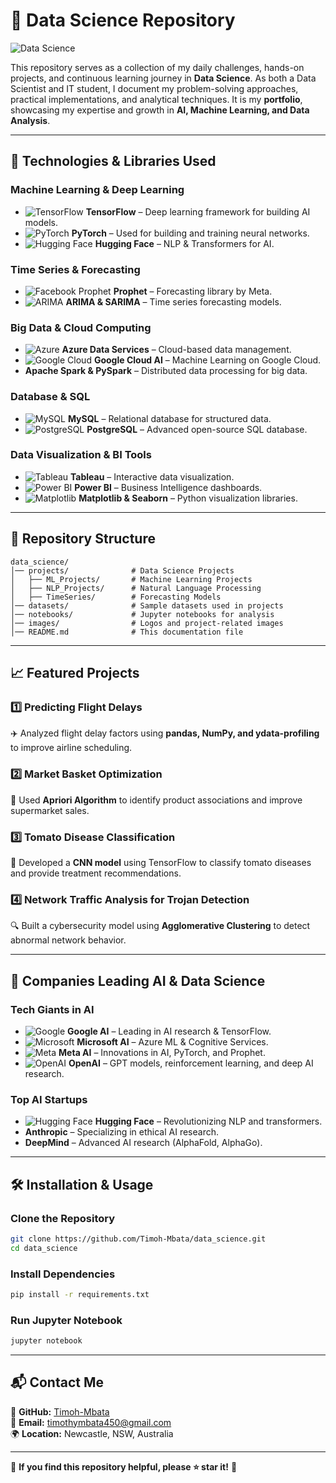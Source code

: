 # 🚀 Data Science Repository  

![Data Science](https://upload.wikimedia.org/wikipedia/commons/e/ed/Data_science.jpg)  

This repository serves as a collection of my daily challenges, hands-on projects, and continuous learning journey in **Data Science**. As both a Data Scientist and IT student, I document my problem-solving approaches, practical implementations, and analytical techniques. It is my **portfolio**, showcasing my expertise and growth in **AI, Machine Learning, and Data Analysis**.  

---

## **📌 Technologies & Libraries Used**  

### **Machine Learning & Deep Learning**  
- ![TensorFlow](https://upload.wikimedia.org/wikipedia/commons/2/2d/Tensorflow_logo.svg) **TensorFlow** – Deep learning framework for building AI models.  
- ![PyTorch](https://upload.wikimedia.org/wikipedia/commons/9/96/Pytorch_logo.png) **PyTorch** – Used for building and training neural networks.  
- ![Hugging Face](https://huggingface.co/front/assets/huggingface_logo-noborder.svg) **Hugging Face** – NLP & Transformers for AI.  

### **Time Series & Forecasting**  
- ![Facebook Prophet](https://upload.wikimedia.org/wikipedia/commons/6/69/Facebook_Prophet.png) **Prophet** – Forecasting library by Meta.  
- ![ARIMA](https://upload.wikimedia.org/wikipedia/commons/thumb/7/79/ARIMA_Model.svg/512px-ARIMA_Model.svg.png) **ARIMA & SARIMA** – Time series forecasting models.  

### **Big Data & Cloud Computing**  
- ![Azure](https://upload.wikimedia.org/wikipedia/commons/a/a8/Microsoft_Azure_Logo.svg) **Azure Data Services** – Cloud-based data management.  
- ![Google Cloud](https://upload.wikimedia.org/wikipedia/commons/c/cf/Google_Cloud_Logo.svg) **Google Cloud AI** – Machine Learning on Google Cloud.  
- **Apache Spark & PySpark** – Distributed data processing for big data.  

### **Database & SQL**  
- ![MySQL](https://upload.wikimedia.org/wikipedia/commons/6/62/MySQL.svg) **MySQL** – Relational database for structured data.  
- ![PostgreSQL](https://upload.wikimedia.org/wikipedia/commons/2/29/Postgresql_elephant.svg) **PostgreSQL** – Advanced open-source SQL database.  

### **Data Visualization & BI Tools**  
- ![Tableau](https://upload.wikimedia.org/wikipedia/commons/4/4b/Tableau_Logo.png) **Tableau** – Interactive data visualization.  
- ![Power BI](https://upload.wikimedia.org/wikipedia/commons/c/cf/New_Power_BI_Logo.svg) **Power BI** – Business Intelligence dashboards.  
- ![Matplotlib](https://upload.wikimedia.org/wikipedia/commons/8/84/Matplotlib_icon.svg) **Matplotlib & Seaborn** – Python visualization libraries.  

---

## **📂 Repository Structure**  

```
data_science/
│── projects/              # Data Science Projects  
│   ├── ML_Projects/       # Machine Learning Projects  
│   ├── NLP_Projects/      # Natural Language Processing  
│   ├── TimeSeries/        # Forecasting Models  
│── datasets/              # Sample datasets used in projects  
│── notebooks/             # Jupyter notebooks for analysis  
│── images/                # Logos and project-related images  
│── README.md              # This documentation file  
```

---

## **📈 Featured Projects**  

### **1️⃣ Predicting Flight Delays**  
✈️ Analyzed flight delay factors using **pandas, NumPy, and ydata-profiling** to improve airline scheduling.  

### **2️⃣ Market Basket Optimization**  
🛒 Used **Apriori Algorithm** to identify product associations and improve supermarket sales.  

### **3️⃣ Tomato Disease Classification**  
🍅 Developed a **CNN model** using TensorFlow to classify tomato diseases and provide treatment recommendations.  

### **4️⃣ Network Traffic Analysis for Trojan Detection**  
🔍 Built a cybersecurity model using **Agglomerative Clustering** to detect abnormal network behavior.  

---

## **📢 Companies Leading AI & Data Science**  

### **Tech Giants in AI**  
- ![Google](https://upload.wikimedia.org/wikipedia/commons/2/2f/Google_2015_logo.svg) **Google AI** – Leading in AI research & TensorFlow.  
- ![Microsoft](https://upload.wikimedia.org/wikipedia/commons/4/44/Microsoft_logo.svg) **Microsoft AI** – Azure ML & Cognitive Services.  
- ![Meta](https://upload.wikimedia.org/wikipedia/commons/a/ab/Meta-Logo.png) **Meta AI** – Innovations in AI, PyTorch, and Prophet.  
- ![OpenAI](https://upload.wikimedia.org/wikipedia/commons/4/4d/OpenAI_Logo.svg) **OpenAI** – GPT models, reinforcement learning, and deep AI research.  

### **Top AI Startups**  
- ![Hugging Face](https://huggingface.co/front/assets/huggingface_logo-noborder.svg) **Hugging Face** – Revolutionizing NLP and transformers.  
- **Anthropic** – Specializing in ethical AI research.  
- **DeepMind** – Advanced AI research (AlphaFold, AlphaGo).  

---

## **🛠 Installation & Usage**  

### **Clone the Repository**  
```sh
git clone https://github.com/Timoh-Mbata/data_science.git
cd data_science
```

### **Install Dependencies**  
```sh
pip install -r requirements.txt
```

### **Run Jupyter Notebook**  
```sh
jupyter notebook
```

---

## **📬 Contact Me**  

💼 **GitHub:** [Timoh-Mbata](https://github.com/Timoh-Mbata)  
📧 **Email:** timothymbata450@gmail.com  
🌍 **Location:** Newcastle, NSW, Australia  

---

🔹 **If you find this repository helpful, please ⭐ star it!** 🚀  
